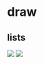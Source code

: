 # draw

## lists

<img src="https://github.com/Sunresh1/sdl/blob/main/Copy%20of%20induced_effect.png" />
<img src="https://github.com/Sunresh/draw/blob/main/20247131042.drawio" />
